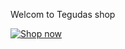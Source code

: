 Welcom to Tegudas shop 


<a href="https://kol.jumia.com/api/click/banner/3a66eafa-dc79-47a9-9791-f73994929177/252455d9-eac8-4d52-b490-f3d7c7d831e2"><img src="https://kol.jumia.com/banners/JbSTuTYSfcDBUDaYhltJWsytVDJH1H62Z5qQa0UN.png" alt="Shop now"/></a>

